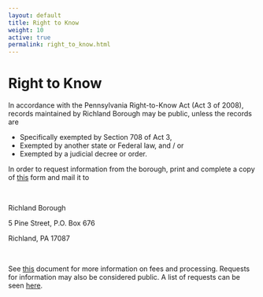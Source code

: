 ```yaml
---
layout: default
title: Right to Know
weight: 10
active: true
permalink: right_to_know.html
---
```


# Right to Know

In accordance with the Pennsylvania Right-to-Know Act (Act 3 of 2008), records maintained by Richland Borough may be public, unless the records are

- Specifically exempted by Section 708 of Act 3,
- Exempted by another state or Federal law, and / or
- Exempted by a judicial decree or order.

In order to request information from the borough, print and complete a copy of [this](http://richlandborough.org/files/RTKform.pdf) form and mail it to

<br />

Richland Borough

5 Pine Street, P.O. Box 676

Richland, PA 17087

<br />
  
See [this](http://richlandborough.org/files/RTKfees.pdf) document for more information on fees and processing. Requests for information may also be considered public. A list of requests can be seen [here](http://richlandborough.org/files/right_to_know_april2016.pdf).
